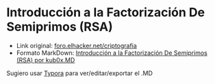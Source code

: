 # Introducción a la Factorización De Semiprimos (RSA)

- Link original: [foro.elhacker.net/criptografia](https://foro.elhacker.net/criptografia/introduccion_a_la_factorizacion_de_semiprimos_rsa-t506778.0.html;msg2228114#msg2228114)
- Formato MarkDown: [Introducción a la Factorización De Semiprimos (RSA) por kub0x.MD](https://github.com/EdePC/crypto/blob/master/kub0x/Introducci%C3%B3n%20a%20la%20Factorizaci%C3%B3n%20De%20Semiprimos%20(RSA)%20por%20kub0x.md)


Sugiero usar [Typora](https://typora.io/) para ver/editar/exportar el .MD
